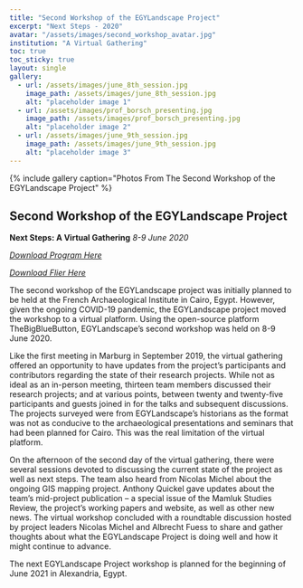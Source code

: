 ```yaml
---
title: "Second Workshop of the EGYLandscape Project"
excerpt: "Next Steps - 2020"
avatar: "/assets/images/second_workshop_avatar.jpg"
institution: "A Virtual Gathering"
toc: true
toc_sticky: true
layout: single
gallery:
  - url: /assets/images/june_8th_session.jpg
    image_path: /assets/images/june_8th_session.jpg
    alt: "placeholder image 1"
  - url: /assets/images/prof_borsch_presenting.jpg
    image_path: /assets/images/prof_borsch_presenting.jpg
    alt: "placeholder image 2"
  - url: /assets/images/june_9th_session.jpg
    image_path: /assets/images/june_9th_session.jpg
    alt: "placeholder image 3"
---
```


{% include gallery caption="Photos From The Second Workshop of the EGYLandscape Project" %}

## Second Workshop of the EGYLandscape Project
**Next Steps: A Virtual Gathering**
*8-9 June 2020*

[*Download Program Here*](https://mhshaaban.github.io/minimal-mistakes/workshops/EGYLandscape_Virtual2020_Workshop_Program.pdf)

[*Download Flier Here*](https://mhshaaban.github.io/minimal-mistakes/workshops/EGYLandscapes_Virtual2020_Workshop_Flier.pdf)

The second workshop of the EGYLandscape project was initially planned to be held at the French Archaeological Institute in Cairo, Egypt. However, given the ongoing COVID-19 pandemic, the EGYLandscape project moved the workshop to a virtual platform. Using the open-source platform TheBigBlueButton, EGYLandscape’s second workshop was held on 8-9 June 2020.

Like the first meeting in Marburg in September 2019, the virtual gathering offered an opportunity to have updates from the project’s participants and contributors regarding the state of their research projects. While not as ideal as an in-person meeting, thirteen team members discussed their research projects; and at various points, between twenty and twenty-five participants and guests joined in for the talks and subsequent discussions. The projects surveyed were from EGYLandscape’s historians as the format was not as conducive to the archaeological presentations and seminars that had been planned for Cairo. This was the real limitation of the virtual platform. 

On the afternoon of the second day of the virtual gathering, there were several sessions devoted to discussing the current state of the project as well as next steps. The team also heard from Nicolas Michel about the ongoing GIS mapping project. Anthony Quickel gave updates about the team’s mid-project publication – a special issue of the Mamluk Studies Review, the project’s working papers and website, as well as other new news. The virtual workshop concluded with a roundtable discussion hosted by project leaders Nicolas Michel and Albrecht Fuess to share and gather thoughts about what the EGYLandscape Project is doing well and how it might continue to advance. 

The next EGYLandscape Project workshop is planned for the beginning of June 2021 in Alexandria, Egypt.
